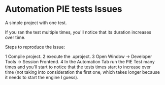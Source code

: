 # Automation PIE tests Issues

A simple project with one test.

If you ran the test multiple times, you'll notice that its duration increases over time.

Steps to reproduce the issue:

 1 Compile project.
 2 execute the .uproject.
 3 Open Window -> Developer Tools -> Session Frontend.
 4 In the Automation Tab run the PIE Test many times and you'll start to notice that the tests times start to increase over time (not taking into consideration the first one, which takes longer because it needs to start the engine I guess).  
